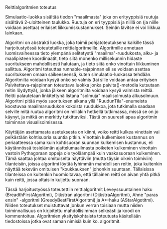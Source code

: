 Reittialgoritmien toteutus

Simulaatio-luokka sisältää tiedon "maailmasta" joka on erityyppisiä ruutuja sisältävä 2-uloitteinen taulukko. Ruutuja on eri tyyppisiä ja niillä on (ja niille voidaan asettaa) erilaiset liikkumiskustannukset. Seinän lävitse ei voi liikkua lainkaan.

Algoritmi on abstrakti luokka, joka toimii pohjatoteutuksena kaikille tässä harjoitustyössä toteutetuille reittialgoritmeille. Algoritmille annetaan luomisvaiheessa tieto ylempänä selitetystä "maailma"-ruudukosta, alku- ja maalipisteen koordinaatit, tieto siitä monenko millisekunnin hidaste suoritukseen mahdollisesti halutaan, ja tieto siitä onko vinottain liikkuminen sallittua. Algoritmi toteuttaa runnable-rajapinnan eli se voidaan asettaa suoritukseen omaan säikeeseensä, kuten simulaatio-luokassa tehdään. Algoritmilta voidaan kysyä onko se valmis (tai sille voidaan antaa erityisen Paivitettava-rajapinnan toteuttava luokka jonka paivita()-metodia kutsutaan reitin löydyttyä), jonka jälkeen algoritmilta voidaan kysyä valmista reittiä. Reitti palautetaan linkitettynä listana "solmuja" maalisolmusta alkusolmuun. Algoritmi pitää myös suorituksen aikana yllä "RuudunTila"-enumeista koostuvaa maailmaruudukon kokoista ruudukkoa, jota tutkimalla saadaan selville mitä ruutua algoritmi on milläkin hetkellä tutkimassa, missä se on jo käynyt, ja mitkä on merkitty tutkittaviksi. Tästä on suuresti apua algoritmin toiminnan visualisoimisessa.

Käyttäjän asettamasta asetuksesta on kiinni, voiko reitti kulkea vinottain vai pelkästään kohtisuoria suuntia pitkin. Vinottain kulkemisen kustannus on periaatteessa sama kuin kohtisuoran suunnan kulkemisen kustannus, eli käytännössä tosielämän ajattelumaailmasta poiketen kulkeminen vinottain vastoin Pythagoraan oppeja ole työläämpää kuin vaakasuoraan kulkeminen. Tämä saattaa johtaa omituiselta näyttäviin (mutta täysin oikein toimiviin) tilanteisiin, joissa algoritmi löytää lyhimmän mahdollisen reitin, joka kuitenkin näyttää tekevän omituisen "koukkauksen" johonkin suuntaan. Tällaisissa tilanteissa on kuitenkin huomioitavaa, että tällainen reitti on aivan yhtä pitkä kuin reitti, jossa oltaisiin kuljettu suoraan.

Tässä harjoitustyössä toteutettiin reittialgoritmit Leveyssuuntainen haku (BreadthFirstAlgoritmi), Dijkstran algoritmi (DijkstraAlgoritmi), Ahne "paras ensin" -algoritmi (GreedyBestFirstAlgoritmi) ja A*-haku (AStarAlgotitmi). Niiden toteutukset muistuttavat jonkun verran toisiaan mutta niiden toiminnallisuus on kirjoitettu mahdollisimman selkeästi ja koodi on kommentoitua. Algoritmien yksityiskohtaista toteutusta käsitellään tiedostoissa jotka ovat saman nimisiä kuin ko. algoritmit.
